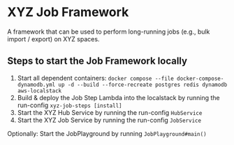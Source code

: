 # XYZ Job Framework

A framework that can be used to perform long-running jobs (e.g., bulk import / export) on XYZ spaces.

## Steps to start the Job Framework locally

1. Start all dependent containers: `docker compose --file docker-compose-dynamodb.yml up -d --build --force-recreate postgres redis dynamodb aws-localstack`
2. Build & deploy the Job Step Lambda into the localstack by running the run-config `xyz-job-steps [install]`
3. Start the XYZ Hub Service by running the run-config `HubService`
4. Start the XYZ Job Service by running the run-config `JobService`

Optionally: Start the JobPlayground by running `JobPlayground#main()`